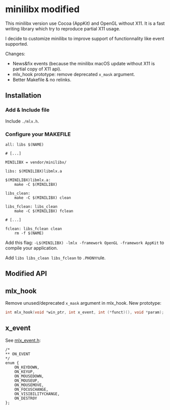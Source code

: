 # minilibx modified

This minilibx version use Cocoa (AppKit) and OpenGL without X11. It is a fast writing library which try to reproduce partial X11 usage.

I decide to customize minilibx to improve support of functionnality like event supported.

Changes:
  - News&fix events (because the minilibx macOS update without X11 is partial copy of X11 api).
  - mlx_hook prototype: remove deprecated `x_mask` argument.
  - Better Makefile & no relinks.

## Installation

### Add & Include file

Include `./mlx.h`.

### Configure your MAKEFILE

```make
all: libs $(NAME)

# [...]

MINILIBX = vendor/minilibx/

libs: $(MINILIBX)libmlx.a

$(MINILIBX)libmlx.a:
	make -C $(MINILIBX)

libs_clean:
	make -C $(MINILIBX) clean

libs_fclean: libs_clean
	make -C $(MINILIBX) fclean

# [...]

fclean: libs_fclean clean
	rm -f $(NAME)
```

Add this flag: `-L$(MINILIBX) -lmlx -framework OpenGL -framework AppKit` to compile your application.

Add `libs libs_clean libs_fclean` to `.PHONY`rule.

## Modified API

## mlx_hook

Remove unused/deprecated `x_mask` argument in mlx_hook. New prototype:

```c
int	mlx_hook(void *win_ptr, int x_event, int (*funct)(), void *param);
```

## x_event

See [mlx_event.h](./mlx_event.h):

```
/*
** ON_EVENT
*/
enum {
	ON_KEYDOWN,
	ON_KEYUP,
	ON_MOUSEDOWN,
	ON_MOUSEUP,
	ON_MOUSEMOVE,
	ON_FOCUSCHANGE,
	ON_VISIBILITYCHANGE,
	ON_DESTROY
};
```
